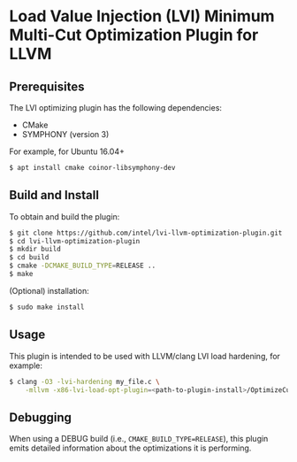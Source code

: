 Load Value Injection (LVI) Minimum Multi-Cut Optimization Plugin for LLVM
=========================================================================

Prerequisites
-------------
The LVI optimizing plugin has the following dependencies:
- CMake
- SYMPHONY (version 3)

For example, for Ubuntu 16.04+
```bash
$ apt install cmake coinor-libsymphony-dev
```

Build and Install
-----------------
To obtain and build the plugin:
```bash
$ git clone https://github.com/intel/lvi-llvm-optimization-plugin.git
$ cd lvi-llvm-optimization-plugin
$ mkdir build
$ cd build
$ cmake -DCMAKE_BUILD_TYPE=RELEASE ..
$ make
```
(Optional) installation:
```bash
$ sudo make install
```

Usage
---------
This plugin is intended to be used with LLVM/clang LVI load hardening, for
example:
```bash
$ clang -O3 -lvi-hardening my_file.c \
    -mllvm -x86-lvi-load-opt-plugin=<path-to-plugin-install>/OptimizeCut.so
```

Debugging
---------
When using a DEBUG build (i.e., `CMAKE_BUILD_TYPE=RELEASE`), this plugin emits
detailed information about the optimizations it is performing.

